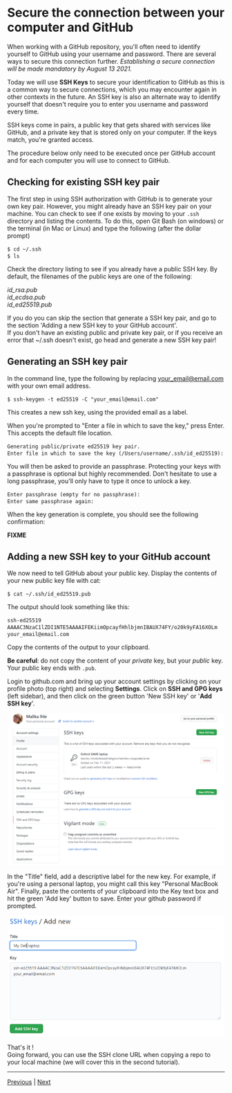 # Secure the connection between your computer and GitHub

When working with a GitHub repository, you'll often need to identify yourself to GitHub using your username and password. There are several ways to secure this connection further. *Establishing a secure connection will be made mandatory by August 13 2021.* 

Today we will use **SSH Keys** to secure your identification to GitHub as this is a common way to secure connections, which you may encounter again in other contexts in the future. An SSH key is also an alternate way to identify yourself that doesn't require you to enter you username and password every time.

SSH keys come in pairs, a public key that gets shared with services like GitHub, and a private key that is stored only on your computer. If the keys match, you're granted access.

The procedure below only need to be executed once per GitHub account and for each computer you will use to connect to GitHub.

## Checking for existing SSH key pair
The first step in using SSH authorization with GitHub is to generate your own key pair. 
However, you might already have an SSH key pair on your machine. You can check to see if one exists by moving to your `.ssh` directory and listing the contents. To do this, open Git Bash (on windows) or the terminal (in Mac or Linux) and type the following (after the dollar prompt)

```
$ cd ~/.ssh
$ ls
```

Check the directory listing to see if you already have a public SSH key. By default, the filenames of the public keys are one of the following:

*id_rsa.pub*  
*id_ecdsa.pub*  
*id_ed25519.pub*  

If you do you can skip the section that generate a SSH key pair, and go to the section 'Adding a new SSH key to your GitHub account'.  
If you don't have an existing public and private key pair, or if you receive an error that ~/.ssh doesn't exist, go head and generate a new SSH key pair!

## Generating an SSH key pair

In the command line, type the following by replacing your_email@email.com with your own email address.

```
$ ssh-keygen -t ed25519 -C "your_email@email.com"
```

This creates a new ssh key, using the provided email as a label.

When you're prompted to "Enter a file in which to save the key," press Enter. This accepts the default file location.

```
Generating public/private ed25519 key pair.  
Enter file in which to save the key (/Users/username/.ssh/id_ed25519):  
```

You will then be asked to provide an passphrase. Protecting your keys with a passphrase is optional but highly recommended.  Don't hesitate to use a long passphrase, you'll only have to type it once to unlock a key.

```
Enter passphrase (empty for no passphrase):  
Enter same passphrase again:
```

When the key generation is complete, you should see the following confirmation:


**FIXME**


## Adding a new SSH key to your GitHub account

We now need to tell GitHub about your public key. Display the contents of your new public key file with cat:

```
$ cat ~/.ssh/id_ed25519.pub
```

The output should look something like this:

```
ssh-ed25519 AAAAC3NzaC1lZDI1NTE5AAAAIFEKiimOpcayfHhlbjmnIBAUX74FY/o20k9yFA16XOLm your_email@email.com
```

Copy the contents of the output to your clipboard.

**Be careful**: do not copy the content of your *private* key, but your *public* key. Your public key ends with `.pub`.

Login to github.com and bring up your account settings by clicking on your profile photo (top right) and selecting **Settings**. Click on **SSH and GPG keys** (left sidebar), and then click on the green button 'New SSH key' or '**Add SSH key**'.

![](./assets/ssh-key.png)

In the "Title" field, add a descriptive label for the new key. For example, if you're using a personal laptop, you might call this key "Personal MacBook Air". Finally, paste the contents of your clipboard into the Key text box and hit the green 'Add key' button to save. Enter your github password if prompted.

![](./assets/add-ssh-key.png)

That's it !  
Going forward, you can use the SSH clone URL when copying a repo to your local machine (we will cover this in the second tutorial).


***

[Previous](./github.md) | [Next](./rstudio_project.md)

